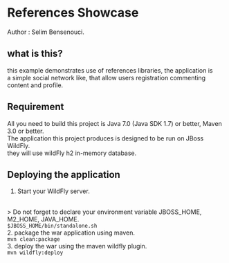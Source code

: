 References Showcase
====================
Author : Selim Bensenouci.

what is this?
------------

this example demonstrates use of references libraries, the application is <br/>
a simple social network like, that allow users registration commenting content and profile.

Requirement
-----------

All you need to build this project is Java 7.0 (Java SDK 1.7) or better, Maven 3.0 or better.<br/>
The application this project produces is designed to be run on JBoss WildFly. <br/>
they will use wildFly h2 in-memory database.

Deploying the application
--------------------------

1. Start your WildFly server.
<br/>
> Do not forget to declare your environment variable JBOSS_HOME, M2_HOME, JAVA_HOME.
<br/>
<code>$JBOSS_HOME/bin/standalone.sh</code>
<br/>
2. package the war application using maven.
<br/>
<code>mvn clean:package</code>
<br/>
3. deploy the war using the maven wildfly plugin.
<br/>
<code>mvn wildfly:deploy</code>
 <br/>




